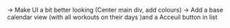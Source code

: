 -> Make UI a bit better looking (Center main div, add colours)
-> Add a base calendar view  (with all workouts on their days )and a Acceuil button in list